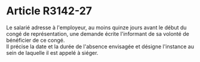 # Article R3142-27

  
Le salarié adresse à l'employeur, au moins quinze jours avant le début du congé de représentation, une demande écrite l'informant de sa volonté de bénéficier de ce congé.   
Il précise la date et la durée de l'absence envisagée et désigne l'instance au sein de laquelle il est appelé à siéger.